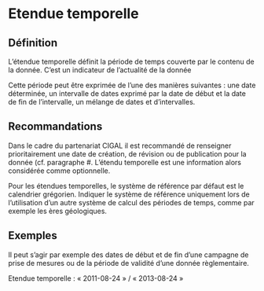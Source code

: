 <!-- Begin @dataTemporalExtents.md -->

# Etendue temporelle

## Définition

L’étendue temporelle définit la période de temps couverte par le contenu de la donnée. C’est un indicateur de l’actualité de la donnée

Cette période peut être exprimée de l’une des manières suivantes :
une date déterminée,
un intervalle de dates exprimé par la date de début et la date de fin de l’intervalle,
un mélange de dates et d’intervalles.

## Recommandations

Dans le cadre du partenariat CIGAL il est recommandé de renseigner prioritairement une date de création, de révision ou de publication pour la donnée (cf. paragraphe #. L’étendu temporelle est une information alors considérée comme optionnelle.

Pour les étendues temporelles, le système de référence par défaut est le calendrier grégorien.
Indiquer le système de référence uniquement lors de l’utilisation d’un autre système de calcul des périodes de temps, comme par exemple les ères géologiques.

## Exemples

Il peut s’agir par exemple des dates de début et de fin d’une campagne de prise de mesures ou de la période de validité d’une donnée règlementaire.

Etendue temporelle : « 2011-08-24 » / « 2013-08-24 »

<!-- End @dataTemporalExtents.md -->
